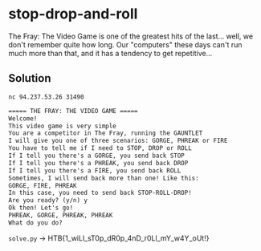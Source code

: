 # stop-drop-and-roll

The Fray: The Video Game is one of the greatest hits of the last... well, we don't remember quite how long. 
Our "computers" these days can't run much more than that, and it has a tendency to get repetitive...

## Solution

`nc 94.237.53.26 31490`

```txt
===== THE FRAY: THE VIDEO GAME =====
Welcome!
This video game is very simple
You are a competitor in The Fray, running the GAUNTLET
I will give you one of three scenarios: GORGE, PHREAK or FIRE
You have to tell me if I need to STOP, DROP or ROLL
If I tell you there's a GORGE, you send back STOP
If I tell you there's a PHREAK, you send back DROP
If I tell you there's a FIRE, you send back ROLL
Sometimes, I will send back more than one! Like this: 
GORGE, FIRE, PHREAK
In this case, you need to send back STOP-ROLL-DROP!
Are you ready? (y/n) y
Ok then! Let's go!
PHREAK, GORGE, PHREAK, PHREAK
What do you do?
```

`solve.py` -> HTB{1_wiLl_sT0p_dR0p_4nD_r0Ll_mY_w4Y_oUt!}